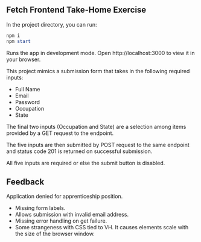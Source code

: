 ## Fetch Frontend Take-Home Exercise

In the project directory, you can run:

```PowerShell
npm i
npm start
```

Runs the app in development mode.
Open http://localhost:3000 to view it in your browser.

This project mimics a submission form that takes in the following required inputs:

* Full Name
* Email
* Password
* Occupation
* State

The final two inputs (Occupation and State) are a selection among items provided by a GET request to the endpoint.

The five inputs are then submitted by POST request to the same endpoint and status code 201 is returned on successful submission. 

All five inputs are required or else the submit button is disabled.



## Feedback

Application denied for apprenticeship position.

* Missing form labels.
* Allows submission with invalid email address.
* Missing error handling on get failure.
* Some strangeness with CSS tied to VH.  It causes elements scale with the size of the browser window.